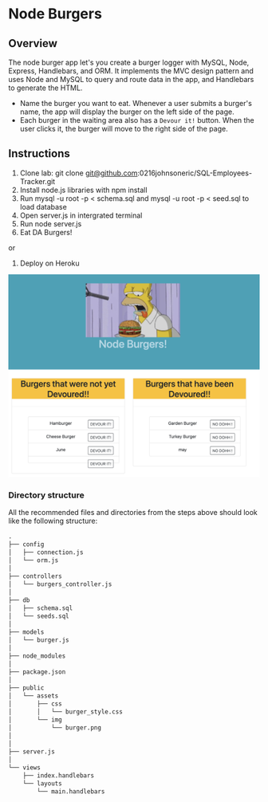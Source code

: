 # Node Burgers 

## Overview

The node burger app let's you create a burger logger with MySQL, Node, Express, Handlebars, and ORM. It implements the MVC design pattern and uses Node and MySQL to query and route data in the app, and Handlebars to generate the HTML.
* Name the burger you want to eat. Whenever a user submits a burger's name, the app will display the burger on the left side of the page.
* Each burger in the waiting area also has a `Devour it!` button. When the user clicks it, the burger will move to the right side of the page. 

## Instructions

1) Clone lab: git clone git@github.com:0216johnsoneric/SQL-Employees-Tracker.git
2) Install node.js libraries with npm install
3) Run mysql -u root -p < schema.sql and mysql -u root -p < seed.sql to load database
3) Open server.js in intergrated terminal
4) Run node server.js
5) Eat DA Burgers!

or 

1) Deploy on Heroku

<img src="public/assets/img/Screen Shot 2020-11-07 at 4.13.24 PM.png"/>

### Directory structure

All the recommended files and directories from the steps above should look like the following structure:

```
.
├── config
│   ├── connection.js
│   └── orm.js
│ 
├── controllers
│   └── burgers_controller.js
│
├── db
│   ├── schema.sql
│   └── seeds.sql
│
├── models
│   └── burger.js
│ 
├── node_modules
│ 
├── package.json
│
├── public
│   └── assets
│       ├── css
│       │   └── burger_style.css
│       └── img
│           └── burger.png
│   
│
├── server.js
│
└── views
    ├── index.handlebars
    └── layouts
        └── main.handlebars
```
